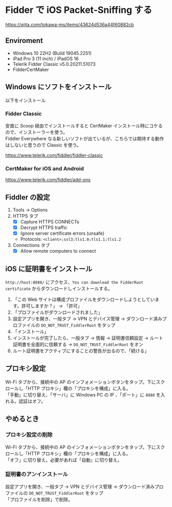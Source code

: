 # Fidder で iOS Packet-Sniffing する

https://qiita.com/tokawa-ms/items/43624d536a44f60882cb

## Enviroment

- Windows 10 22H2 (Build 19045.2251)
- iPad Pro 3 (11 inch) / iPadOS 16
- Telerik Fidder Classic v5.0.20211.51073
- FidderCertMaker 

## Windows にソフトをインストール

以下をインストール

### Fidder Classic

安直に Scoop 経由でインストールすると CertMaker インストール時にコケるので、インストーラーを使う。  
Fiddler Everywhere なる新しいソフトが出ているが、こちらでは期待する動作はしないと思うので Classic を使う。

https://www.telerik.com/fiddler/fiddler-classic

### CertMaker for iOS and Android

https://www.telerik.com/fiddler/add-ons

## Fiddler の設定

1. Tools -> Options
2. HTTPS タブ
   - [x] Capture HTTPS CONNECTs
   - [x] Decrypt HTTPS traffic
   - [x] Ignore server certificate errors (unsafe)
   - Protocols: `<client>;ssl3;tls1.0;tls1.1;tls1.2`
3. Connections タブ
   - [x] Allow remote computers to connect

## iOS に証明書をインストール

`http://host:8888/` にアクセス、`You can download the FidderRoot certificate` からダウンロードしインストールする。

1. 「この Web サイトは構成プロファイルをダウンロードしようとしています。許可しますか？」 -> 「許可」
3. 「プロファイルがダウンロードされました」
4. 設定アプリを開き、一般タブ -> VPN とデバイス管理 -> ダウンロード済みプロファイルの `DO_NOT_TRUST_FiddlerRoot` をタップ
5. 「インストール」
6. インストールが完了したら、一般タブ -> 情報 -> 証明書信頼設定 -> ルート証明書を全面的に信頼する -> `DO_NOT_TRUST_FiddlerRoot` をオン
7. ルート証明書をアクティブにすることの警告が出るので、「続ける」

## プロキシ設定

Wi-Fi タブから、接続中の AP のインフォメーションボタンをタップ。下にスクロールし「HTTP プロキシ」欄の「プロキシを構成」に入る。  
「手動」に切り替え、「サーバ」に Windows PC の IP 、「ポート」に `8888` を入れる。認証はオフ。

## やめるとき

### プロキシ設定の削除

Wi-Fi タブから、接続中の AP のインフォメーションボタンをタップ。下にスクロールし「HTTP プロキシ」欄の「プロキシを構成」に入る。  
「オフ」に切り替え。必要があれば「自動」に切り替え。

### 証明書のアンインストール

設定アプリを開き、一般タブ -> VPN とデバイス管理 -> ダウンロード済みプロファイルの `DO_NOT_TRUST_FiddlerRoot` をタップ  
「プロファイルを削除」で削除。
